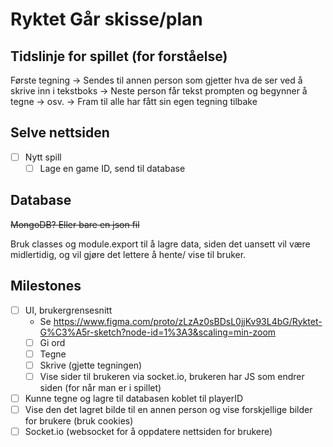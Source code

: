 # Ryktet Går skisse/plan

## Tidslinje for spillet (for forståelse)

Første tegning -> Sendes til annen person som gjetter hva de ser ved å skrive inn i tekstboks -> Neste person får tekst prompten og begynner å tegne -> osv. -> Fram til alle har fått sin egen tegning tilbake

## Selve nettsiden

- [ ] Nytt spill
  - [ ] Lage en game ID, send til database

## Database

~~MongoDB? Eller bare en json fil~~

Bruk classes og module.export til å lagre data, siden det uansett vil være midlertidig, og vil gjøre det lettere å hente/ vise til bruker.

## Milestones

- [ ] UI, brukergrensesnitt
  - Se <https://www.figma.com/proto/zLzAz0sBDsL0jjKv93L4bG/Ryktet-G%C3%A5r-sketch?node-id=1%3A3&scaling=min-zoom>
  - [ ] Gi ord
  - [ ] Tegne
  - [ ] Skrive (gjette tegningen)
  - [ ] Vise sider til brukeren via socket.io, brukeren har JS som endrer siden (for når man er i spillet)
- [ ] Kunne tegne og lagre til databasen koblet til playerID
- [ ] Vise den det lagret bilde til en annen person og vise forskjellige bilder for brukere (bruk cookies)
- [ ] Socket.io (websocket for å oppdatere nettsiden for brukere)
